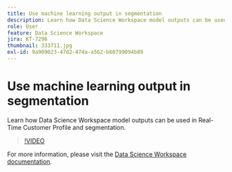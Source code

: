 ```yaml
---
title: Use machine learning output in segmentation
description: Learn how Data Science Workspace model outputs can be used in Real-Time Customer Profile and segmentation.
role: User
feature: Data Science Workspace
jira: KT-7296
thumbnail: 333711.jpg
exl-id: 9a909023-47d2-474a-a562-b60799094b89
---
```

# Use machine learning output in segmentation

Learn how Data Science Workspace model outputs can be used in Real-Time Customer Profile and segmentation.

>[!VIDEO](https://video.tv.adobe.com/v/333711)

For more information, please visit the [Data Science Workspace documentation](https://experienceleague.adobe.com/docs/experience-platform/data-science-workspace/home.html).
